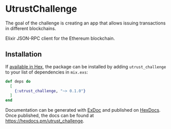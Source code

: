 # UtrustChallenge

The goal of the challenge is creating an app that allows issuing transactions in different blockchains.

Elixir JSON-RPC client for the Ethereum blockchain.

## Installation

If [available in Hex](https://hex.pm/docs/publish), the package can be installed
by adding `utrust_challenge` to your list of dependencies in `mix.exs`:

```elixir
def deps do
  [
    {:utrust_challenge, "~> 0.1.0"}
  ]
end
```

Documentation can be generated with [ExDoc](https://github.com/elixir-lang/ex_doc)
and published on [HexDocs](https://hexdocs.pm). Once published, the docs can
be found at <https://hexdocs.pm/utrust_challenge>.

